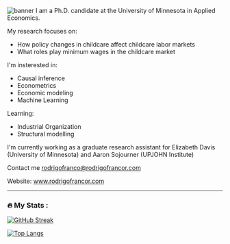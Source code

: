 ![banner](https://user-images.githubusercontent.com/49168245/182652219-4bca2f14-43ee-4986-9972-985438654198.png)
I am a Ph.D. candidate at the University of Minnesota in Applied Economics. 

My research focuses on:

- How policy changes in childcare affect childcare labor markets
- What roles play minimum wages in the childcare market

I'm insterested in:

- Causal inference
- Econometrics
- Economic modeling
- Machine Learning

Learning:

- Industrial Organization
- Structural modelling

I'm currently working as a graduate research assistant for Elizabeth Davis (University of Minnesota) and Aaron Sojourner (UPJOHN Institute)

Contact me rodrigofranco@rodrigofrancor.com

Website: www.rodrigofrancor.com

---

### :fire: My Stats :

[![GitHub Streak](http://github-readme-streak-stats.herokuapp.com?user=franc703&theme=dark&background=000000)](https://git.io/streak-stats)

[![Top Langs](https://github-readme-stats.vercel.app/api/top-langs/?username=franc703&layout=compact&theme=vision-friendly-dark)](https://github.com/anuraghazra/github-readme-stats)


<!--
**franc703/franc703** is a ✨ _special_ ✨ repository because its `README.md` (this file) appears on your GitHub profile.

Here are some ideas to get you started:

- 🔭 I’m currently working on ...
- 🌱 I’m currently learning ...
- 👯 I’m looking to collaborate on ...
- 🤔 I’m looking for help with ...
- 💬 Ask me about ...
- 📫 How to reach me: ...
- 😄 Pronouns: ...
- ⚡ Fun fact: ...
-->
